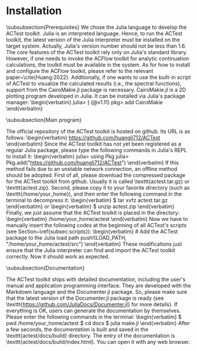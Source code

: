 # Installation

\subsubsection{Prerequisites}
We chose the Julia language to develop the ACTest toolkit. Julia is an interpreted language. Hence, to run the ACTest toolkit, the latest version of the Julia interpreter must be installed on the target system. Actually, Julia's version number should not be less than 1.6. The core features of the ACTest toolkit rely only on Julia's standard library. However, if one needs to invoke the ACFlow toolkit for analytic continuation calculations, the toolkit must be available in the system. As for how to install and configure the ACFlow toolkit, please refer to the relevant paper~\cite{Huang:2022}. Additionally, if one wants to use the built-in script of ACTest to visualize the calculated results (i.e., the spectral functions), support from the CairoMakie.jl package is necessary. CairoMakie.jl is a 2D plotting program developed in Julia. It can be installed via Julia's package manager:
\begin{verbatim}
    julia> ]
    (@v1.11) pkg> add CairoMakie
\end{verbatim}

\subsubsection{Main program}

The official repository of the ACTest toolkit is hosted on github. Its URL is as follows:
\begin{verbatim}
    https://github.com/huangli712/ACTest
\end{verbatim}
Since the ACTest toolkit has not yet been registered as a regular Julia package, please type the following commands in Julia's REPL to install it:
\begin{verbatim}
    julia> using Pkg
    julia> Pkg.add("https://github.com/huangli712/ACTest")
\end{verbatim}
If this method fails due to an unstable network connection, an offline method should be adopted. First of all, please download the compressed package for the ACTest toolkit from github. Usually it is called \texttt{actest.tar.gz} or \texttt{actest.zip}. Second, please copy it to your favorite directory (such as \texttt{/home/your\_home}), and then enter the following command in the terminal to decompress it:
\begin{verbatim}
    $ tar xvfz actest.tar.gz
\end{verbatim}
or
\begin{verbatim}
    $ unzip actest.zip
\end{verbatim}
Finally, we just assume that the ACTest toolkit is placed in the directory: 
\begin{verbatim}
    /home/your_home/actest
\end{verbatim}
Now we have to manually insert the following codes at the beginning of all ACTest's scripts (see Section~\ref{subsec:scripts}):
\begin{verbatim}
    # Add the ACTest package to the Julia load path
    push!(LOAD_PATH, "/home/your_home/actest/src")
\end{verbatim}
These modifications just ensure that the Julia interpreter can find and import the ACTest toolkit correctly. Now it should work as expected.

\subsubsection{Documentation}

The ACTest toolkit ships with detailed documentation, including the user's manual and application programming interface. They are developed with the Markdown language and the Documenter.jl package. So, please make sure that the latest version of the Documenter.jl package is ready (see \texttt{https://github.com/JuliaDocs/Documenter.jl} for more details). If everything is OK, users can generate the documentation by themselves. Please enter the following commands in the terminal:
\begin{verbatim}
    $ pwd
    /home/your_home/actest
    $ cd docs
    $ julia make.jl
\end{verbatim}
After a few seconds, the documentation is built and saved in the \texttt{actest/docs/build} directory. The entry of the documentation is \texttt{actest/docs/build/index.html}. You can open it with any web browser.
